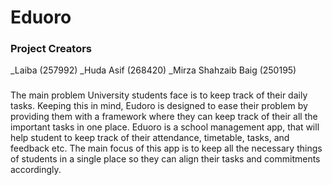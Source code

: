 # Eduoro
###
### Project Creators
_Laiba (257992)
_Huda Asif (268420)
_Mirza Shahzaib Baig (250195)
###
The main problem University students face is to keep track of their daily tasks. Keeping this in mind, Eudoro is designed to ease their problem by providing them with a framework where they can keep track of their all the important tasks in one place. Eduoro is a school management app, that will help student to keep track of their attendance, timetable, tasks, and feedback etc. The main focus of this app is to keep all the necessary things of students in a single place so they can align their tasks and commitments accordingly.
